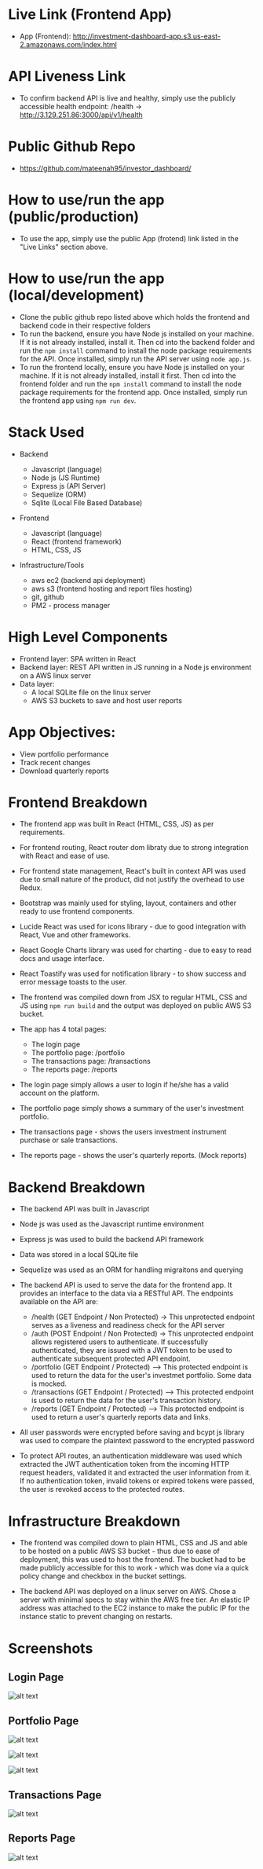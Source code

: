 # Live Link (Frontend App)
- App (Frontend): http://investment-dashboard-app.s3.us-east-2.amazonaws.com/index.html

# API Liveness Link
- To confirm backend API is live and healthy, simply use the publicly accessible health endpoint: /health -> http://3.129.251.86:3000/api/v1/health

# Public Github Repo
- https://github.com/mateenah95/investor_dashboard/

# How to use/run the app (public/production)
- To use the app, simply use the public App (frotend) link listed in the "Live Links" section above. 

# How to use/run the app (local/development)
- Clone the public github repo listed above which holds the frontend and backend code in their respective folders
- To run the backend, ensure you have Node js installed on your machine. If it is not already installed, install it. Then cd into the backend folder and run the `npm install` command to install the node package requirements for the API. Once installed, simply run the API server using `node app.js`.
- To run the frontend locally, ensure you have Node js installed on your machine. If it is not already installed, install it first. Then cd into the frontend folder and run the `npm install` command to install the node package requirements for the frontend app. Once installed, simply run the frontend app using `npm run dev`.

# Stack Used

- Backend 
  * Javascript (language)
  * Node js (JS Runtime)
  * Express js (API Server)
  * Sequelize (ORM)
  * Sqlite (Local File Based Database)

- Frontend
  * Javascript (language)
  * React (frontend framework)
  * HTML, CSS, JS

- Infrastructure/Tools
  * aws ec2 (backend api deployment)
  * aws s3 (frontend hosting and report files hosting)
  * git, github
  * PM2 - process manager 

# High Level Components
- Frontend layer: SPA written in React
- Backend layer: REST API written in JS running in a Node js environment on a AWS linux server
- Data layer:
  * A local SQLite file on the linux server
  * AWS S3 buckets to save and host user reports 

# App Objectives:
- View portfolio performance
- Track recent changes
- Download quarterly reports

# Frontend Breakdown
- The frontend app was built in React (HTML, CSS, JS) as per requirements. 

- For frontend routing, React router dom libraty due to strong integration with React and ease of use.

- For frontend state management, React's built in context API was used due to small nature of the product, did not justify the overhead to use Redux. 

- Bootstrap was mainly used for styling, layout, containers and other ready to use frontend components.

- Lucide React was used for icons library - due to good integration with React, Vue and other frameworks.

- React Google Charts library was used for charting - due to easy to read docs and usage interface.

- React Toastify was used for notification library - to show success and error message toasts to the user. 

- The frontend was compiled down from JSX to regular HTML, CSS and JS using `npm run build` and the output was deployed on public AWS S3 bucket.

- The app has 4 total pages:
  * The login page
  * The portfolio page: /portfolio
  * The transactions page: /transactions
  * The reports page: /reports

- The login page simply allows a user to login if he/she has a valid account on the platform.

- The portfolio page simply shows a summary of the user's investment portfolio. 

- The transactions page - shows the users investment instrument purchase or sale transactions.

- The reports page - shows the user's quarterly reports. (Mock reports)

# Backend Breakdown

- The backend API was built in Javascript

- Node js was used as the Javascript runtime environment

- Express js was used to build the backend API framework

- Data was stored in a local SQLite file

- Sequelize was used as an ORM for handling migraitons and querying

- The backend API is used to serve the data for the frontend app. It provides an interface to the data via a RESTful API. The endpoints available on the API are:

  * /health (GET Endpoint / Non Protected) -> This unprotected endpoint serves as a liveness and readiness check for the API server
  * /auth (POST Endpoint / Non Protected) -> This unprotected endpoint allows registered users to authenticate. If successfully authenticated, they are issued with a JWT token to be used to authenticate subsequent protected API endpoint.
  * /portfolio (GET Endpoint / Protected) --> This protected endpoint is used to return the data for the user's investmet portfolio. Some data is mocked.
  * /transactions (GET Endpoint / Protected) --> This protected endpoint is used to return the data for the user's transaction history.
  * /reports (GET Endpoint / Protected) --> This protected endpoint is used to return a user's quarterly reports data and links.

- All user passwords were encrypted before saving and bcypt js library was used to compare the plaintext password to the encrypted password

- To protect API routes, an authentication middleware was used which extracted the JWT authentication token from the incoming HTTP request headers, validated it and extracted the user information from it. If no authentication token, invalid tokens or expired tokens were passed, the user is revoked access to the protected routes.

# Infrastructure Breakdown
- The frontend was compiled down to plain HTML, CSS and JS and able to be hosted on a public AWS S3 bucket - thus due to ease of deployment, this was used to host the frontend. The bucket had to be made publicly accessible for this to work - which was done via a quick policy change and checkbox in the bucket settings.

- The backend API was deployed on a linux server on AWS. Chose a server with minimal specs to stay within the AWS free tier. An elastic IP address was attached to the EC2 instance to make the public IP for the instance static to prevent changing on restarts. 

# Screenshots

## Login Page
![alt text](image-5.png)

## Portfolio Page
![alt text](image.png)

![alt text](image-1.png)

![alt text](image-2.png)

## Transactions Page
![alt text](image-3.png)

## Reports Page
![alt text](image-4.png)